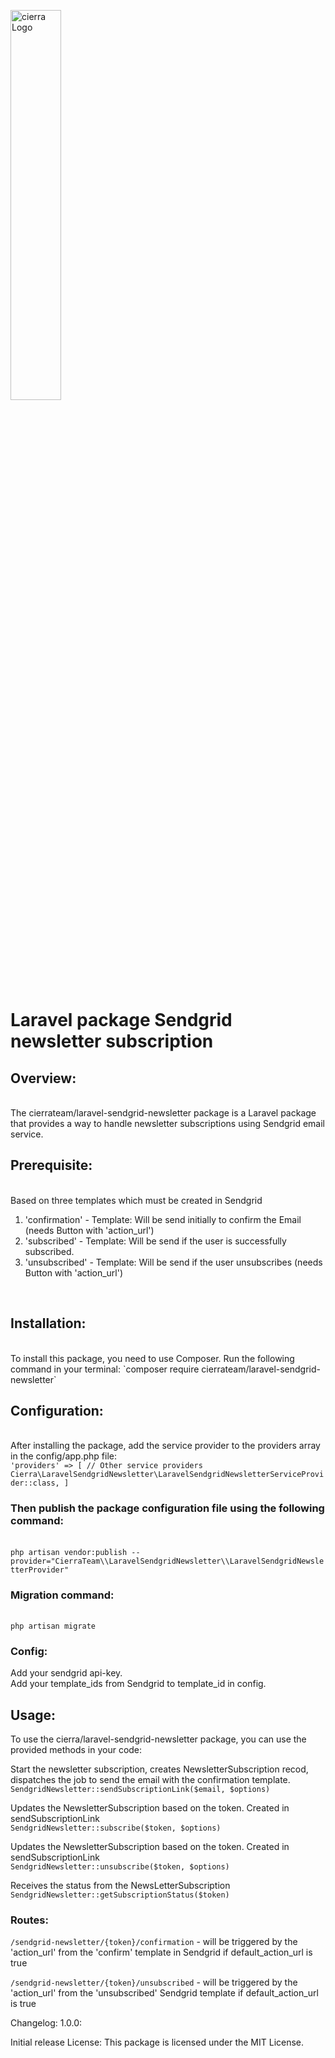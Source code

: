 <img src="https://cierra.de/img/logo/cierra-dark.png" alt="cierra Logo" width="40%"></img>

# Laravel package Sendgrid newsletter subscription

## Overview:
<br>
The cierrateam/laravel-sendgrid-newsletter package is a Laravel package that provides a way to handle newsletter subscriptions using Sendgrid email service.

## Prerequisite:
<br>
Based on three templates which must be created in Sendgrid

1. 'confirmation' - Template: Will be send initially to confirm the Email (needs Button with 'action_url')
2. 'subscribed' - Template: Will be send if the user is successfully subscribed.
3. 'unsubscribed' - Template: Will be send if the user unsubscribes (needs Button with 'action_url')
<br>

## Installation:
<br>
To install this package, you need to use Composer. Run the following command in your terminal:
`composer require cierrateam/laravel-sendgrid-newsletter`

## Configuration:
<br>
After installing the package, add the service provider to the providers array in the config/app.php file:
<br>
<code>'providers' => [ // Other service providers Cierra\LaravelSendgridNewsletter\LaravelSendgridNewsletterServiceProvider::class, ]</code>


### Then publish the package configuration file using the following command:
<br>
<code>php artisan vendor:publish --provider="CierraTeam\\LaravelSendgridNewsletter\\LaravelSendgridNewsletterProvider"</code>

### Migration command:
<br>
<code>php artisan migrate</code>

### Config:<br>
Add your sendgrid api-key.<br>
Add your template_ids from Sendgrid to template_id in config.

## Usage: 
To use the cierra/laravel-sendgrid-newsletter package, you can use the provided methods in your code:

Start the newsletter subscription, creates NewsletterSubscription recod, dispatches the job to send the email with the confirmation template.<br>
`SendgridNewsletter::sendSubscriptionLink($email, $options)`

Updates the NewsletterSubscription based on the token. Created in sendSubscriptionLink<br>
`SendgridNewsletter::subscribe($token, $options)`

Updates the NewsletterSubscription based on the token. Created in sendSubscriptionLink<br>
`SendgridNewsletter::unsubscribe($token, $options)`

Receives the status from the NewsLetterSubscription<br>
`SendgridNewsletter::getSubscriptionStatus($token)`

### Routes:<br>
<code>/sendgrid-newsletter/{token}/confirmation</code> - will be triggered by the 'action_url' from the 'confirm' template in Sendgrid if default_action_url is true

<code>/sendgrid-newsletter/{token}/unsubscribed</code> - will be triggered by the 'action_url' from the 'unsubscribed' Sendgrid template if default_action_url is true

Changelog: 1.0.0:

Initial release
License: This package is licensed under the MIT License.